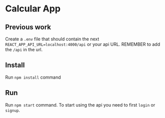 # Calcular App

## Previous work

Create a `.env` file that should contain the next
`REACT_APP_API_URL=localhost:4000/api` or your api URL. REMEMBER to add the `/api` in the url.

## Install
Run `npm install` command

## Run
Run `npm start` command. To start using the api you need to first `login` or `signup`.